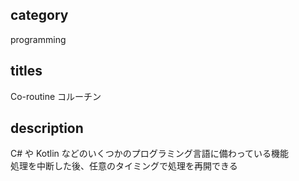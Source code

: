 ## category

programming

## titles

Co-routine
コルーチン

## description

C# や Kotlin などのいくつかのプログラミング言語に備わっている機能  
処理を中断した後、任意のタイミングで処理を再開できる
